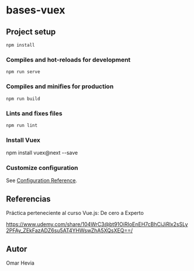 # bases-vuex

## Project setup
```
npm install
```

### Compiles and hot-reloads for development
```
npm run serve
```

### Compiles and minifies for production
```
npm run build
```

### Lints and fixes files
```
npm run lint
```
### Install Vuex

npm install vuex@next --save

### Customize configuration

See [Configuration Reference](https://cli.vuejs.org/config/).

## Referencias

Práctica perteneciente al curso Vue.js: De cero a Experto

https://www.udemy.com/share/104WrC3@bt91OiRIoEnEH7cBhCiJiRlx2sSLy2PFAy_ZEkFazADZ6su5AT4YHWswZhA5XQsXEQ==/

## Autor

Omar Hevia

